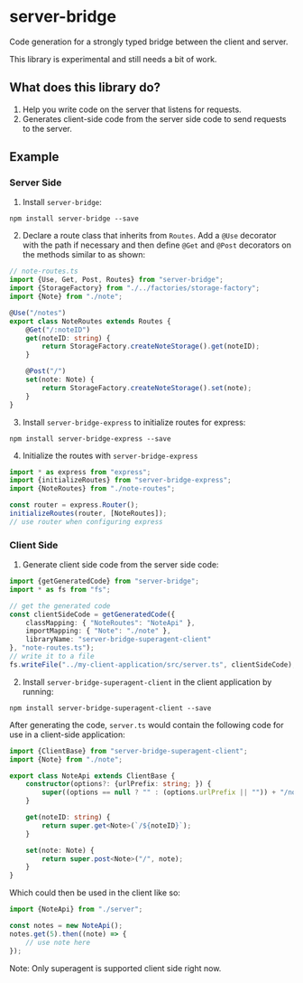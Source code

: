 server-bridge
=============

Code generation for a strongly typed bridge between the client and server.

This library is experimental and still needs a bit of work.

## What does this library do?

1. Help you write code on the server that listens for requests.
2. Generates client-side code from the server side code to send requests to the server.

## Example

### Server Side

1. Install `server-bridge`:

```
npm install server-bridge --save
```

2. Declare a route class that inherits from `Routes`. Add a `@Use` decorator with the path if necessary and then define `@Get` and `@Post` decorators on the methods similar to as shown:

```typescript
// note-routes.ts
import {Use, Get, Post, Routes} from "server-bridge";
import {StorageFactory} from "./../factories/storage-factory";
import {Note} from "./note";

@Use("/notes")
export class NoteRoutes extends Routes {
    @Get("/:noteID")
    get(noteID: string) {
        return StorageFactory.createNoteStorage().get(noteID);
    }

    @Post("/")
    set(note: Note) {
        return StorageFactory.createNoteStorage().set(note);
    }
}
```

3. Install `server-bridge-express` to initialize routes for express:

```
npm install server-bridge-express --save
```

4. Initialize the routes with `server-bridge-express`

```typescript
import * as express from "express";
import {initializeRoutes} from "server-bridge-express";
import {NoteRoutes} from "./note-routes";

const router = express.Router();
initializeRoutes(router, [NoteRoutes]);
// use router when configuring express
```

### Client Side

1. Generate client side code from the server side code:

```typescript
import {getGeneratedCode} from "server-bridge";
import * as fs from "fs";

// get the generated code
const clientSideCode = getGeneratedCode({
    classMapping: { "NoteRoutes": "NoteApi" },
    importMapping: { "Note": "./note" },
    libraryName: "server-bridge-superagent-client"
}, "note-routes.ts");
// write it to a file
fs.writeFile("../my-client-application/src/server.ts", clientSideCode);
```

2. Install `server-bridge-superagent-client` in the client application by running:

```
npm install server-bridge-superagent-client --save
```

After generating the code, `server.ts` would contain the following code for use in a client-side application:

```typescript
import {ClientBase} from "server-bridge-superagent-client";
import {Note} from "./note";

export class NoteApi extends ClientBase {
    constructor(options?: {urlPrefix: string; }) {
        super((options == null ? "" : (options.urlPrefix || "")) + "/notes");
    }

    get(noteID: string) {
        return super.get<Note>(`/${noteID}`);
    }

    set(note: Note) {
        return super.post<Note>("/", note);
    }
}
```

Which could then be used in the client like so:

```typescript
import {NoteApi} from "./server";

const notes = new NoteApi();
notes.get(5).then((note) => {
    // use note here
});
```

Note: Only superagent is supported client side right now.
